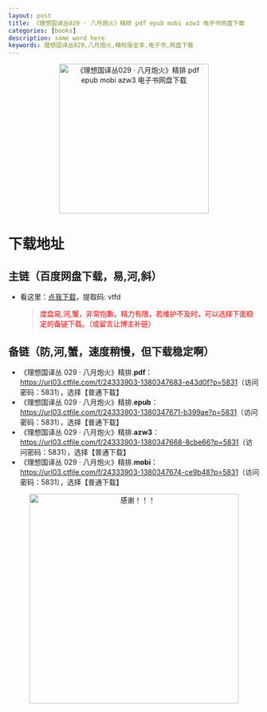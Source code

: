 ```yaml
---
layout: post
title: 《理想国译丛029 · 八月炮火》精排 pdf epub mobi azw3 电子书网盘下载
categories: [books]
description: some word here
keywords: 理想国译丛029,八月炮火,精校版全本,电子书,网盘下载
---
```


<div align="center"><img src="https://qweree.cn/wp-content/uploads/2024/10/li-xiang-guo-029.jpg" alt="《理想国译丛029 · 八月炮火》精排 pdf epub mobi azw3 电子书网盘下载" width="300px" height="auto"></div>

# 下载地址

## 主链（百度网盘下载，易,河,斜）

- 看这里：[点我下载](https://pan.baidu.com/s/1iMXUbSbtZQZjDcqDmnWUyw?pwd=vtfd)，提取码: vtfd

  > <p style="color:red" >度盘易,河,蟹，非常抱歉。精力有限，若维护不及时，可以选择下面稳定的备链下载。（或留言让博主补链）</p>

## 备链（防,河,蟹，速度稍慢，但下载稳定啊）

- 《理想国译丛 029 · 八月炮火》精排.**pdf**：<https://url03.ctfile.com/f/24333903-1380347683-e43d0f?p=5831>（访问密码：5831），选择【普通下载】
- 《理想国译丛 029 · 八月炮火》精排.**epub**：<https://url03.ctfile.com/f/24333903-1380347671-b399ae?p=5831>（访问密码：5831），选择【普通下载】
- 《理想国译丛 029 · 八月炮火》精排.**azw3**：<https://url03.ctfile.com/f/24333903-1380347668-8cbe66?p=5831>（访问密码：5831），选择【普通下载】
- 《理想国译丛 029 · 八月炮火》精排.**mobi**：<https://url03.ctfile.com/f/24333903-1380347674-ce9b48?p=5831>（访问密码：5831），选择【普通下载】

<div align="center"><img src="https://pic.imgdb.cn/item/661246bf68eb935713c7f81c.gif" alt="感谢！！！" width="420px" height="auto"/></div>
